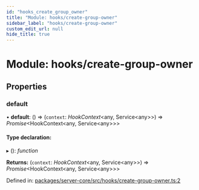 ```yaml
---
id: "hooks_create_group_owner"
title: "Module: hooks/create-group-owner"
sidebar_label: "hooks/create-group-owner"
custom_edit_url: null
hide_title: true
---
```


# Module: hooks/create-group-owner

## Properties

### default

• **default**: () => (`context`: *HookContext*<any, Service<any\>\>) => *Promise*<HookContext<any, Service<any\>\>\>

#### Type declaration:

▸ (): *function*

**Returns:** (`context`: *HookContext*<any, Service<any\>\>) => *Promise*<HookContext<any, Service<any\>\>\>

Defined in: [packages/server-core/src/hooks/create-group-owner.ts:2](https://github.com/xr3ngine/xr3ngine/blob/7e8e151f1/packages/server-core/src/hooks/create-group-owner.ts#L2)
